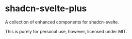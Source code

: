 # shadcn-svelte-plus

A collection of enhanced components for shadcn-svelte. 

This is purely for personal use, however, licensed under MIT.
